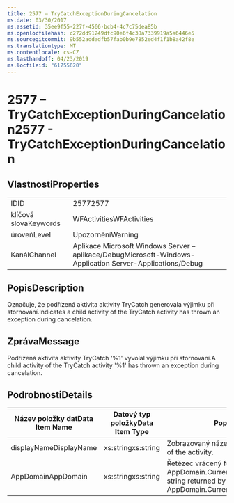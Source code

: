 ```yaml
---
title: 2577 – TryCatchExceptionDuringCancelation
ms.date: 03/30/2017
ms.assetid: 35ee9f55-227f-4566-bcb4-4c7c75dea85b
ms.openlocfilehash: c272dd91249dfc90e6f4c38a7339919a5a6446e5
ms.sourcegitcommit: 9b552addadfb57fab0b9e7852ed4f1f1b8a42f8e
ms.translationtype: MT
ms.contentlocale: cs-CZ
ms.lasthandoff: 04/23/2019
ms.locfileid: "61755620"
---
```

# <a name="2577---trycatchexceptionduringcancelation"></a><span data-ttu-id="e2258-102">2577 – TryCatchExceptionDuringCancelation</span><span class="sxs-lookup"><span data-stu-id="e2258-102">2577 - TryCatchExceptionDuringCancelation</span></span>
## <a name="properties"></a><span data-ttu-id="e2258-103">Vlastnosti</span><span class="sxs-lookup"><span data-stu-id="e2258-103">Properties</span></span>  
  
|||  
|-|-|  
|<span data-ttu-id="e2258-104">ID</span><span class="sxs-lookup"><span data-stu-id="e2258-104">ID</span></span>|<span data-ttu-id="e2258-105">2577</span><span class="sxs-lookup"><span data-stu-id="e2258-105">2577</span></span>|  
|<span data-ttu-id="e2258-106">klíčová slova</span><span class="sxs-lookup"><span data-stu-id="e2258-106">Keywords</span></span>|<span data-ttu-id="e2258-107">WFActivities</span><span class="sxs-lookup"><span data-stu-id="e2258-107">WFActivities</span></span>|  
|<span data-ttu-id="e2258-108">úroveň</span><span class="sxs-lookup"><span data-stu-id="e2258-108">Level</span></span>|<span data-ttu-id="e2258-109">Upozornění</span><span class="sxs-lookup"><span data-stu-id="e2258-109">Warning</span></span>|  
|<span data-ttu-id="e2258-110">Kanál</span><span class="sxs-lookup"><span data-stu-id="e2258-110">Channel</span></span>|<span data-ttu-id="e2258-111">Aplikace Microsoft Windows Server – aplikace/Debug</span><span class="sxs-lookup"><span data-stu-id="e2258-111">Microsoft-Windows-Application Server-Applications/Debug</span></span>|  
  
## <a name="description"></a><span data-ttu-id="e2258-112">Popis</span><span class="sxs-lookup"><span data-stu-id="e2258-112">Description</span></span>  
 <span data-ttu-id="e2258-113">Označuje, že podřízená aktivita aktivity TryCatch generovala výjimku při stornování.</span><span class="sxs-lookup"><span data-stu-id="e2258-113">Indicates a child activity of the TryCatch activity has thrown an exception during cancelation.</span></span>  
  
## <a name="message"></a><span data-ttu-id="e2258-114">Zpráva</span><span class="sxs-lookup"><span data-stu-id="e2258-114">Message</span></span>  
 <span data-ttu-id="e2258-115">Podřízená aktivita aktivity TryCatch '%1' vyvolal výjimku při stornování.</span><span class="sxs-lookup"><span data-stu-id="e2258-115">A child activity of the TryCatch activity '%1' has thrown an exception during cancelation.</span></span>  
  
## <a name="details"></a><span data-ttu-id="e2258-116">Podrobnosti</span><span class="sxs-lookup"><span data-stu-id="e2258-116">Details</span></span>  
  
|<span data-ttu-id="e2258-117">Název položky dat</span><span class="sxs-lookup"><span data-stu-id="e2258-117">Data Item Name</span></span>|<span data-ttu-id="e2258-118">Datový typ položky</span><span class="sxs-lookup"><span data-stu-id="e2258-118">Data Item Type</span></span>|<span data-ttu-id="e2258-119">Popis</span><span class="sxs-lookup"><span data-stu-id="e2258-119">Description</span></span>|  
|--------------------|--------------------|-----------------|  
|<span data-ttu-id="e2258-120">displayName</span><span class="sxs-lookup"><span data-stu-id="e2258-120">DisplayName</span></span>|<span data-ttu-id="e2258-121">xs:string</span><span class="sxs-lookup"><span data-stu-id="e2258-121">xs:string</span></span>|<span data-ttu-id="e2258-122">Zobrazovaný název aktivity.</span><span class="sxs-lookup"><span data-stu-id="e2258-122">The display name of the activity.</span></span>|  
|<span data-ttu-id="e2258-123">AppDomain</span><span class="sxs-lookup"><span data-stu-id="e2258-123">AppDomain</span></span>|<span data-ttu-id="e2258-124">xs:string</span><span class="sxs-lookup"><span data-stu-id="e2258-124">xs:string</span></span>|<span data-ttu-id="e2258-125">Řetězec vrácený funkcí AppDomain.CurrentDomain.FriendlyName.</span><span class="sxs-lookup"><span data-stu-id="e2258-125">The string returned by AppDomain.CurrentDomain.FriendlyName.</span></span>|
